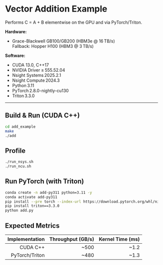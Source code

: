 # Vector Addition Example

Performs C = A + B elementwise on the GPU and via PyTorch/Triton.

**Hardware:**  
- Grace-Blackwell GB100/GB200 (HBM3e @ 16 TB/s)  
  Fallback: Hopper H100 (HBM3 @ 3 TB/s)

**Software:**  
- CUDA 13.0, C++17  
- NVIDIA Driver ≥ 555.52.04  
- Nsight Systems 2025.2.1  
- Nsight Compute 2024.3  
- Python 3.11  
- PyTorch 2.8.0-nightly-cu130  
- Triton 3.3.0

---

## Build & Run (CUDA C++)
```bash
cd add_example
make
./add
```

## Profile
```bash
./run_nsys.sh
./run_ncu.sh
```

## Run PyTorch (with Triton)
```bash
conda create -n add-py311 python=3.11 -y
conda activate add-py311
pip install --pre torch --index-url https://download.pytorch.org/whl/nightly/cu130
pip install triton==3.3.0
python add.py
```

## Expected Metrics
| Implementation | Throughput (GB/s) | Kernel Time (ms) |
| --------------:| -----------------:| ----------------:|
| CUDA C++       | ~500              | ~1.2             |
| PyTorch/Triton | ~480              | ~1.3             |
